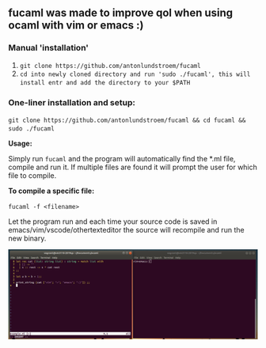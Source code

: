 ## fucaml was made to improve qol when using ocaml with vim or emacs :)

### Manual 'installation'
1. `git clone https://github.com/antonlundstroem/fucaml`
2. `cd into newly cloned directory and run 'sudo ./fucaml', this will install entr and add the directory to your $PATH`

### One-liner installation and setup:
`git clone https://github.com/antonlundstroem/fucaml && cd fucaml && sudo ./fucaml`

**Usage:**

Simply run `fucaml` and the program will automatically find the \*.ml file, compile and run it. If multiple files are found it will prompt the user for which file to compile.

**To compile a specific file:**

`fucaml -f <filename>`

Let the program run and each time your source code is saved in emacs/vim/vscode/othertexteditor the source will recompile and run the new binary.

![alt text](https://raw.githubusercontent.com/antonlundstroem/fucaml/master/example.png)
